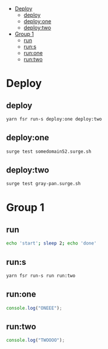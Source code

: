 

<!-- toc -->

- [Deploy](#deploy)
  * [deploy](#deploy)
  * [deploy:one](#deployone)
  * [deploy:two](#deploytwo)
- [Group 1](#group-1)
  * [run](#run)
  * [run:s](#runs)
  * [run:one](#runone)
  * [run:two](#runtwo)

<!-- tocstop -->

# Deploy

## deploy

```bash
yarn fsr run-s deploy:one deploy:two
```

## deploy:one

```bash
surge test somedomain52.surge.sh
```

## deploy:two

```bash
surge test gray-pan.surge.sh
```

# Group 1
           
## run

```bash
echo 'start'; sleep 2; echo 'done'
```


## run:s

```bash
yarn fsr run-s run run:two
```

## run:one

```js
console.log("ONEEE");
```

## run:two

```js
console.log("TWOOOO");
```

